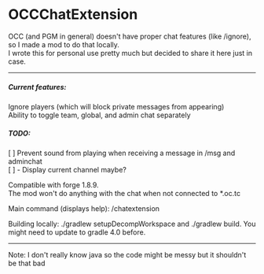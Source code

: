 # OCCChatExtension
OCC (and PGM in general) doesn't have proper chat features (like /ignore), so I made a mod to do that locally.  
I wrote this for personal use pretty much but decided to share it here just in case.

----

##### Current features:  
Ignore players (which will block private messages from appearing)  
Ability to toggle team, global, and admin chat separately  
##### TODO:  
[ ]  Prevent sound from playing when receiving a message in /msg and adminchat  
[ ] - Display current channel maybe?  

Compatible with forge 1.8.9.   
The mod won't do anything with the chat when not connected to *.oc.tc  

Main command (displays help): /chatextension  

Building locally: ./gradlew setupDecompWorkspace and ./gradlew build. You might need to update to gradle 4.0 before.

----  
Note: I don't really know java so the code might be messy but it shouldn't be that bad
